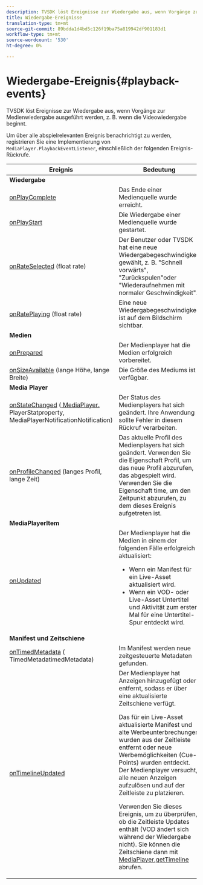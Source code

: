```yaml
---
description: TVSDK löst Ereignisse zur Wiedergabe aus, wenn Vorgänge zur Medienwiedergabe ausgeführt werden, z. B. wenn die Videowiedergabe beginnt.
title: Wiedergabe-Ereignisse
translation-type: tm+mt
source-git-commit: 89bdda1d4bd5c126f19ba75a819942df901183d1
workflow-type: tm+mt
source-wordcount: '530'
ht-degree: 0%

---
```



# Wiedergabe-Ereignis{#playback-events}

TVSDK löst Ereignisse zur Wiedergabe aus, wenn Vorgänge zur Medienwiedergabe ausgeführt werden, z. B. wenn die Videowiedergabe beginnt.

Um über alle abspielrelevanten Ereignis benachrichtigt zu werden, registrieren Sie eine Implementierung von `MediaPlayer.PlaybackEventListener`, einschließlich der folgenden Ereignis-Rückrufe.

<table frame="all" colsep="1" rowsep="1"> 
 <thead> 
  <tr rowsep="1"> 
   <th colname="1" class="entry"> Ereignis </th> 
   <th colname="2" class="entry"> Bedeutung </th> 
  </tr> 
 </thead>
 <tbody> 
  <tr rowsep="1"> 
   <td colname="col1"><b>Wiedergabe</b> </td> 
   <td colname="col2"> </td> 
  </tr> 
  <tr rowsep="1"> 
   <td colname="1"> <a href="https://help.adobe.com/en_US/primetime/api/psdk/javadoc_1.4/com/adobe/mediacore/MediaPlayer.PlaybackEventListener.html#onPlayComplete%28%29" format="html" scope="external"> onPlayComplete</a> </td> 
   <td colname="2"> Das Ende einer Medienquelle wurde erreicht. </td> 
  </tr> 
  <tr rowsep="1"> 
   <td colname="1"> <a href="https://help.adobe.com/en_US/primetime/api/psdk/javadoc_1.4/com/adobe/mediacore/MediaPlayer.PlaybackEventListener.html#onPlayStart%28%29" format="html" scope="external"> onPlayStart</a> </td> 
   <td colname="2"> Die Wiedergabe einer Medienquelle wurde gestartet. </td> 
  </tr> 
  <tr rowsep="1"> 
   <td colname="1"> <a href="https://help.adobe.com/en_US/primetime/api/psdk/javadoc_1.4/com/adobe/mediacore/MediaPlayer.PlaybackEventListener.html#onRateSelected%28float%29" format="html" scope="external"> onRateSelected</a> (float rate) </td> 
   <td colname="2"> Der Benutzer oder TVSDK hat eine neue Wiedergabegeschwindigkeit gewählt, z. B. "Schnell vorwärts", "Zurückspulen"oder "Wiederaufnehmen mit normaler Geschwindigkeit". </td> 
  </tr> 
  <tr rowsep="1"> 
   <td colname="1"><a href="https://help.adobe.com/en_US/primetime/api/psdk/javadoc_1.4/com/adobe/mediacore/MediaPlayer.PlaybackEventListener.html#onRatePlaying%28float%29" format="html" scope="external"> onRatePlaying</a> (float rate) </td> 
   <td colname="2"> Eine neue Wiedergabegeschwindigkeit ist auf dem Bildschirm sichtbar. </td> 
  </tr> 
  <tr rowsep="1"> 
   <td colname="col1"><b>Medien</b> </td> 
   <td colname="col2"> </td> 
  </tr> 
  <tr rowsep="1"> 
   <td colname="1"> <a href="https://help.adobe.com/en_US/primetime/api/psdk/javadoc_1.4/com/adobe/mediacore/MediaPlayer.PlaybackEventListener.html#onPrepared%28%29" format="html" scope="external"> onPrepared</a> </td> 
   <td colname="2"> Der Medienplayer hat die Medien erfolgreich vorbereitet. </td> 
  </tr> 
  <tr rowsep="1"> 
   <td colname="1"> <a href="https://help.adobe.com/en_US/primetime/api/psdk/javadoc_1.4/com/adobe/mediacore/MediaPlayer.PlaybackEventListener.html#onSizeAvailable%28long,%20long%29" format="html" scope="external"> onSizeAvailable</a> (lange Höhe, lange Breite) </td> 
   <td colname="2"> Die Größe des Mediums ist verfügbar. </td> 
  </tr> 
  <tr rowsep="1"> 
   <td colname="col1"><b>Media Player</b> </td> 
   <td colname="col2"> </td> 
  </tr> 
  <tr rowsep="1"> 
   <td colname="1"><a href="https://help.adobe.com/en_US/primetime/api/psdk/javadoc_1.4/com/adobe/mediacore/MediaPlayer.PlaybackEventListener.html#onStateChanged%28com.adobe.mediacore.MediaPlayer.PlayerState,com.adobe.mediacore.MediaPlayerNotification%29" format="html" scope="external"> onStateChanged</a> (<a href="https://help.adobe.com/en_US/primetime/api/psdk/javadoc_1.4/com/adobe/mediacore/MediaPlayer.PlayerState.html" format="html" scope="external"> MediaPlayer.</a> PlayerStatproperty,  <a href="https://help.adobe.com/en_US/primetime/api/psdk/javadoc_1.4/com/adobe/mediacore/MediaPlayerNotification.html" format="html" scope="external"> </a> MediaPlayerNotificationNotification) </td> 
   <td colname="2"> Der Status des Medienplayers hat sich geändert. Ihre Anwendung sollte Fehler in diesem Rückruf verarbeiten. </td> 
  </tr> 
  <tr rowsep="1"> 
   <td colname="1"> <a href="https://help.adobe.com/en_US/primetime/api/psdk/javadoc_1.4/com/adobe/mediacore/MediaPlayer.PlaybackEventListener.html#onProfileChanged%28long,%20long%29" format="html" scope="external"> onProfileChanged</a> (langes Profil, lange Zeit) </td> 
   <td colname="2"> Das aktuelle Profil des Medienplayers hat sich geändert. Verwenden Sie die Eigenschaft <span class="codeph"> Profil</span>, um das neue Profil abzurufen, das abgespielt wird. Verwenden Sie die Eigenschaft <span class="codeph"> time</span>, um den Zeitpunkt abzurufen, zu dem dieses Ereignis aufgetreten ist. </td> 
  </tr> 
  <tr rowsep="1"> 
   <td colname="col1"><b>MediaPlayerItem</b> </td> 
   <td colname="col2"> </td> 
  </tr> 
  <tr rowsep="1"> 
   <td colname="1"><a href="https://help.adobe.com/en_US/primetime/api/psdk/javadoc_1.4/com/adobe/mediacore/MediaPlayer.PlaybackEventListener.html#onUpdated%28%29" format="html" scope="external"> onUpdated</a> </td> 
   <td colname="2">Der Medienplayer hat die Medien in einem der folgenden Fälle erfolgreich aktualisiert: 
    <ul> 
     <li>Wenn ein Manifest für ein Live-Asset aktualisiert wird.</li> 
     <li>Wenn ein VOD- oder Live-Asset Untertitel und Aktivität zum ersten Mal für eine Untertitel-Spur entdeckt wird. </li> 
    </ul> </td> 
  </tr> 
  <tr rowsep="1"> 
   <td colname="col1"><b>Manifest und Zeitschiene</b></td> 
   <td colname="col2"> </td> 
  </tr> 
  <tr rowsep="1"> 
   <td colname="1"> <a href="https://help.adobe.com/en_US/primetime/api/psdk/javadoc_1.4/com/adobe/mediacore/MediaPlayer.PlaybackEventListener.html#onTimedMetadata%28com.adobe.mediacore.metadata.TimedMetadata%29" format="html" scope="external"> onTimedMetadata</a> (<a href="https://help.adobe.com/en_US/primetime/api/psdk/javadoc_1.4/com/adobe/mediacore/metadata/TimedMetadata.html" format="html" scope="external"> </a> TimedMetadatimedMetadata) </td> 
   <td colname="2"> Im Manifest werden neue zeitgesteuerte Metadaten gefunden. </td> 
  </tr> 
  <tr rowsep="0"> 
   <td colname="1"><a href="https://help.adobe.com/en_US/primetime/api/psdk/javadoc_1.4/com/adobe/mediacore/MediaPlayer.PlaybackEventListener.html#onTimelineUpdated%28%29" format="html" scope="external"> onTimelineUpdated</a> </td> 
   <td colname="2">Der Medienplayer hat Anzeigen hinzugefügt oder entfernt, sodass er über eine aktualisierte Zeitschiene verfügt. <p>Das für ein Live-Asset aktualisierte Manifest und alte Werbeunterbrechungen wurden aus der Zeitleiste entfernt oder neue Werbemöglichkeiten (Cue-Points) wurden entdeckt. Der Medienplayer versucht, alle neuen Anzeigen aufzulösen und auf der Zeitleiste zu platzieren. </p><p> Verwenden Sie dieses Ereignis, um zu überprüfen, ob die Zeitleiste Updates enthält (VOD ändert sich während der Wiedergabe nicht). Sie können die Zeitschiene dann mit <a href="https://help.adobe.com/en_US/primetime/api/psdk/javadoc_1.4/com/adobe/mediacore/MediaPlayer.html#getTimeline%28%29" format="html" scope="external"> MediaPlayer.getTimeline</a> abrufen. </p> </td> 
  </tr> 
 </tbody> 
</table>
